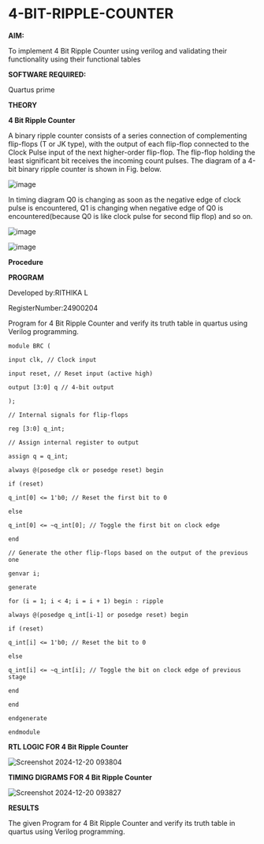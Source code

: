 # 4-BIT-RIPPLE-COUNTER

**AIM:**

To implement  4 Bit Ripple Counter using verilog and validating their functionality using their functional tables

**SOFTWARE REQUIRED:**

Quartus prime

**THEORY**

**4 Bit Ripple Counter**

A binary ripple counter consists of a series connection of complementing flip-flops (T or JK type), with the output of each flip-flop connected to the Clock Pulse input of the next higher-order flip-flop. The flip-flop holding the least significant bit receives the incoming count pulses. The diagram of a 4-bit binary ripple counter is shown in Fig. below.

![image](https://github.com/naavaneetha/4-BIT-RIPPLE-COUNTER/assets/154305477/cb4b74d4-31ab-4359-95d0-d22e67daba13)

In timing diagram Q0 is changing as soon as the negative edge of clock pulse is encountered, Q1 is changing when negative edge of Q0 is encountered(because Q0 is like clock pulse for second flip flop) and so on.

![image](https://github.com/naavaneetha/4-BIT-RIPPLE-COUNTER/assets/154305477/a573a7d6-014e-4e54-93e6-e2ac9530960b)

![image](https://github.com/naavaneetha/4-BIT-RIPPLE-COUNTER/assets/154305477/85e1958a-2fc1-49bb-9a9f-d58ccbf3663c)

**Procedure**



**PROGRAM**


 Developed by:RITHIKA L
 
 RegisterNumber:24900204

 Program for 4 Bit Ripple Counter and verify its truth table in quartus using Verilog programming.

```
module BRC (

input clk, // Clock input

input reset, // Reset input (active high)

output [3:0] q // 4-bit output

);

// Internal signals for flip-flops

reg [3:0] q_int;

// Assign internal register to output

assign q = q_int;

always @(posedge clk or posedge reset) begin

if (reset)

q_int[0] <= 1'b0; // Reset the first bit to 0

else

q_int[0] <= ~q_int[0]; // Toggle the first bit on clock edge

end

// Generate the other flip-flops based on the output of the previous one

genvar i;

generate

for (i = 1; i < 4; i = i + 1) begin : ripple

always @(posedge q_int[i-1] or posedge reset) begin

if (reset)

q_int[i] <= 1'b0; // Reset the bit to 0

else

q_int[i] <= ~q_int[i]; // Toggle the bit on clock edge of previous stage

end

end

endgenerate

endmodule
```

**RTL LOGIC FOR 4 Bit Ripple Counter**

![Screenshot 2024-12-20 093804](https://github.com/user-attachments/assets/d4ca8e7b-2924-4c37-9cac-0d9b07b513ce)


**TIMING DIGRAMS FOR 4 Bit Ripple Counter**

![Screenshot 2024-12-20 093827](https://github.com/user-attachments/assets/e52d9e96-42a0-4c35-a150-1f00a001ada2)


**RESULTS**

The given Program for 4 Bit Ripple Counter and verify its truth table in quartus using Verilog programming.

